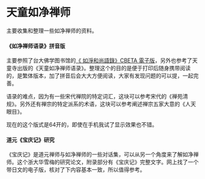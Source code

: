 # 天童如净禅师
主要收集和整理一些如净禅师的资料。

#### 《如净禅师语录》拼音版
主要参照了台大佛学图书馆的[《 如淨和尚語錄》CBETA 電子版](http://buddhism.lib.ntu.edu.tw/BDLM/sutra/chi_pdf/sutra19/T48n2002A.pdf)，另外也参考了天童寺出版的《天童如净禅师语录》。整理这个的目的是便于打印后随身携带阅读的，是繁体版本，加了拼音后会大大方便阅读，大家有发现问题的可以提，一起完善。

语录的难点，因为有一些宋代禅院的特定词汇，这块可以参考宋代的《禅苑清规》。另外还有禅宗的特定派系的术语，这块可以参考阐述禅宗五家大意的《人天眼目》。

现在的这个版式是64开的，即使在手机我试了显示效果也不错。

#### 道元《宝庆记》研究
《宝庆记》是道元禅师与如净禅师的一些对话集，可以从另一个角度来了解如净禅师。这个浙大华雪梅的研究论文，附录部分有《宝庆记》完整文字。网上找了一个带日文的电子版，核对了下内容基本一致，所以值得参考。